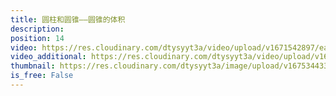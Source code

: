 ```yaml
---
title: 圆柱和圆锥——圆锥的体积
description: 
position: 14
video: https://res.cloudinary.com/dtysyyt3a/video/upload/v1671542897/easymath/6年级下/03单元圆柱与圆锥/dgb5tf0hcfecyinfodgp.mp4
video_additional: https://res.cloudinary.com/dtysyyt3a/video/upload/v1671542930/easymath/6年级下/03单元圆柱与圆锥/每课一题的解答视频/lnat3lz4ukfd7q8aoysy.mp4
thumbnail: https://res.cloudinary.com/dtysyyt3a/image/upload/v1675344335/qlbxkbklboud65ojke74.png
is_free: False
---
```


